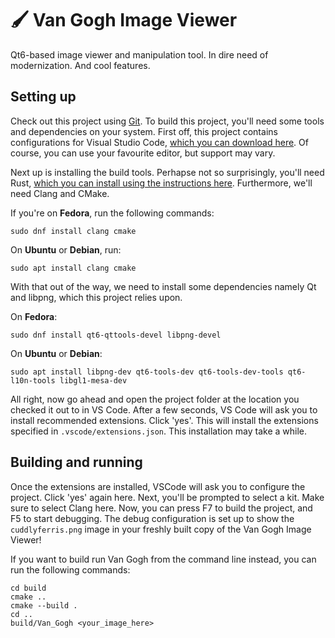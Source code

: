 # 🖌️ Van Gogh Image Viewer

Qt6-based image viewer and manipulation tool. In dire need of modernization. And cool features.

## Setting up

Check out this project using [Git](https://github.com/git-guides/install-git). To build this project, you'll need some tools and dependencies on your system. First off, this project contains configurations for Visual Studio Code, [which you can download here](https://code.visualstudio.com/download). Of course, you can use your favourite editor, but support may vary.

Next up is installing the build tools. Perhapse not so surprisingly, you'll need Rust, [which you can install using the instructions here](https://rustup.rs/). Furthermore, we'll need Clang and CMake.

If you're on **Fedora**, run the following commands:

```shell
sudo dnf install clang cmake
```

On **Ubuntu** or **Debian**, run:

```shell
sudo apt install clang cmake
```

With that out of the way, we need to install some dependencies namely Qt and libpng, which this project relies upon.

On **Fedora**:

```shell
sudo dnf install qt6-qttools-devel libpng-devel
```

On **Ubuntu** or **Debian**:

```shell
sudo apt install libpng-dev qt6-tools-dev qt6-tools-dev-tools qt6-l10n-tools libgl1-mesa-dev
```

All right, now go ahead and open the project folder at the location you checked it out to in VS Code. After a few seconds, VS Code will ask you to install recommended extensions. Click 'yes'. This will install the extensions specified in `.vscode/extensions.json`. This installation may take a while.

## Building and running
Once the extensions are installed, VSCode will ask you to configure the project. Click 'yes' again here. Next, you'll be prompted to select a kit. Make sure to select Clang here. Now, you can press F7 to build the project, and F5 to start debugging. The debug configuration is set up to show the `cuddlyferris.png` image in your freshly built copy of the Van Gogh Image Viewer!

If you want to build run Van Gogh from the command line instead, you can run the following commands:

```shell
cd build
cmake ..
cmake --build .
cd ..
build/Van_Gogh <your_image_here>
```
